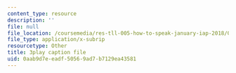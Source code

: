 ```yaml
---
content_type: resource
description: ''
file: null
file_location: /coursemedia/res-tll-005-how-to-speak-january-iap-2018/0aab9d7eeadf50569ad7b7129ea43581_Unzc731iCUY.vtt
file_type: application/x-subrip
resourcetype: Other
title: 3play caption file
uid: 0aab9d7e-eadf-5056-9ad7-b7129ea43581
---
```

